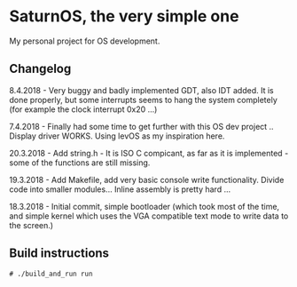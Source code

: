 # SaturnOS, the very simple one

My personal project for OS development. 

## Changelog

8.4.2018 - Very buggy and badly implemented GDT, also IDT added. It is done properly, but some interrupts seems to hang the system completely (for example the clock interrupt 0x20 ...)

7.4.2018 - Finally had some time to get further with this OS dev project .. Display driver WORKS. 
Using levOS as my inspiration here. 

20.3.2018 - Add string.h - It is ISO C compicant, as far as it is implemented - 
some of the functions are still missing.

19.3.2018 - Add Makefile, add very basic console write functionality. 
Divide code into smaller modules... Inline assembly is pretty hard ...

18.3.2018 - Initial commit, simple bootloader (which took most of the 
time, and simple kernel which uses the VGA compatible text mode to 
write data to the screen.)

## Build instructions

` # ./build_and_run run `
